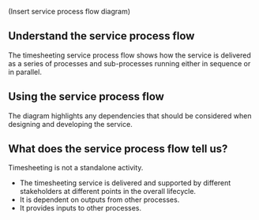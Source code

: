 (Insert service process flow diagram)

## Understand the service process flow
The timesheeting service process flow shows how the service is delivered as a series of processes and sub-processes running either in sequence or in parallel.

## Using the service process flow
The diagram highlights any dependencies that should be considered when designing and developing the service.

## What does the service process flow tell us?
Timesheeting is not a standalone activity. 
 - The timesheeting service is delivered and supported by different stakeholders at different points in the overall lifecycle.
 - It is dependent on outputs from other processes.
 - It provides inputs to other processes.

